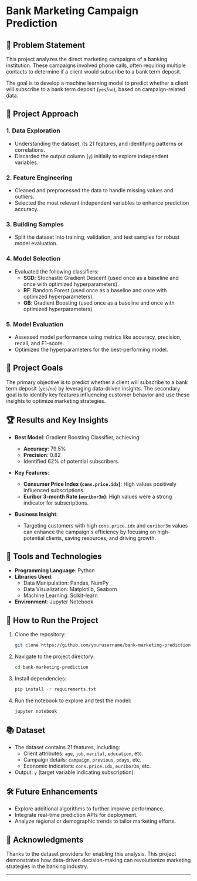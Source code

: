 # Bank Marketing Campaign Prediction

## 📄 Problem Statement

This project analyzes the direct marketing campaigns of a banking institution. These campaigns involved phone calls, often requiring multiple contacts to determine if a client would subscribe to a bank term deposit.

The goal is to develop a machine learning model to predict whether a client will subscribe to a bank term deposit (`yes`/`no`), based on campaign-related data.



## 🧠 Project Approach

### 1. **Data Exploration**

- Understanding the dataset, its 21 features, and identifying patterns or correlations.
- Discarded the output column (`y`) initially to explore independent variables.

### 2. **Feature Engineering**

- Cleaned and preprocessed the data to handle missing values and outliers.
- Selected the most relevant independent variables to enhance prediction accuracy.

### 3. **Building Samples**

- Split the dataset into training, validation, and test samples for robust model evaluation.

### 4. **Model Selection**

- Evaluated the following classifiers:
  - **SGD**: Stochastic Gradient Descent (used once as a baseline and once with optimized hyperparameters).
  - **RF**: Random Forest (used once as a baseline and once with optimized hyperparameters).
  - **GB**: Gradient Boosting (used once as a baseline and once with optimized hyperparameters).

### 5. **Model Evaluation**

- Assessed model performance using metrics like accuracy, precision, recall, and F1-score.
- Optimized the hyperparameters for the best-performing model.



## 🎯 Project Goals

The primary objective is to predict whether a client will subscribe to a bank term deposit (`yes`/`no`) by leveraging data-driven insights. The secondary goal is to identify key features influencing customer behavior and use these insights to optimize marketing strategies.



## 🏆 Results and Key Insights

- **Best Model**: Gradient Boosting Classifier, achieving:

  - **Accuracy**: 79.5%
  - **Precision**: 0.82
  - Identified 62% of potential subscribers.

- **Key Features**:

  - **Consumer Price Index (`cons.price.idx`)**: High values positively influenced subscriptions.
  - **Euribor 3-month Rate (`euribor3m`)**: High values were a strong indicator for subscriptions.

- **Business Insight**:

  - Targeting customers with high `cons.price.idx` and `euribor3m` values can enhance the campaign's efficiency by focusing on high-potential clients, saving resources, and driving growth.



## 🔧 Tools and Technologies

- **Programming Language**: Python
- **Libraries Used**:
  - Data Manipulation: Pandas, NumPy
  - Data Visualization: Matplotlib, Seaborn
  - Machine Learning: Scikit-learn
- **Environment**: Jupyter Notebook



## 🚀 How to Run the Project

1. Clone the repository:
   ```bash
   git clone https://github.com/yourusername/bank-marketing-prediction.git
   ```
2. Navigate to the project directory:
   ```bash
   cd bank-marketing-prediction
   ```
3. Install dependencies:
   ```bash
   pip install -r requirements.txt
   ```
4. Run the notebook to explore and test the model:
   ```bash
   jupyter notebook
   ```



## 📚 Dataset

- The dataset contains 21 features, including:
  - Client attributes: `age`, `job`, `marital`, `education`, etc.
  - Campaign details: `campaign`, `previous`, `pdays`, etc.
  - Economic indicators: `cons.price.idx`, `euribor3m`, etc.
- Output: `y` (target variable indicating subscription).



## 🛠️ Future Enhancements

- Explore additional algorithms to further improve performance.
- Integrate real-time prediction APIs for deployment.
- Analyze regional or demographic trends to tailor marketing efforts.



## 🤝 Acknowledgments

Thanks to the dataset providers for enabling this analysis. This project demonstrates how data-driven decision-making can revolutionize marketing strategies in the banking industry.

---

